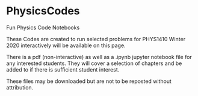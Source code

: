 # PhysicsCodes
Fun Physics Code Notebooks

These Codes are created to run selected problems for PHYS1410 Winter 2020 interactively will be available on this page.

There is a pdf (non-interactive) as well as a .ipynb jupyter notebook file for any interested students. They will cover a selection of chapters and be added to if there is sufficient student interest.

These files may be downloaded but are not to be reposted without attribution.
